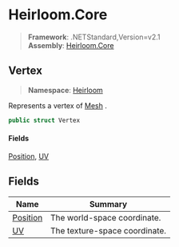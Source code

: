 # Heirloom.Core

> **Framework**: .NETStandard,Version=v2.1  
> **Assembly**: [Heirloom.Core][0]  

## Vertex

> **Namespace**: [Heirloom][0]  

Represents a vertex of [Mesh][1] .

```cs
public struct Vertex
```

#### Fields

[Position][2], [UV][3]

## Fields

| Name          | Summary                       |
|---------------|-------------------------------|
| [Position][2] | The world-space coordinate.   |
| [UV][3]       | The texture-space coordinate. |

[0]: ../../Heirloom.Core.md
[1]: Mesh.md
[2]: Vertex/Position.md
[3]: Vertex/UV.md
